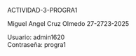 ACTIVIDAD-3-PROGRA1<br>

Miguel Angel Cruz Olmedo 27-2723-2025<br>

Usuario: admin1620<br>
Contraseña: progra1
